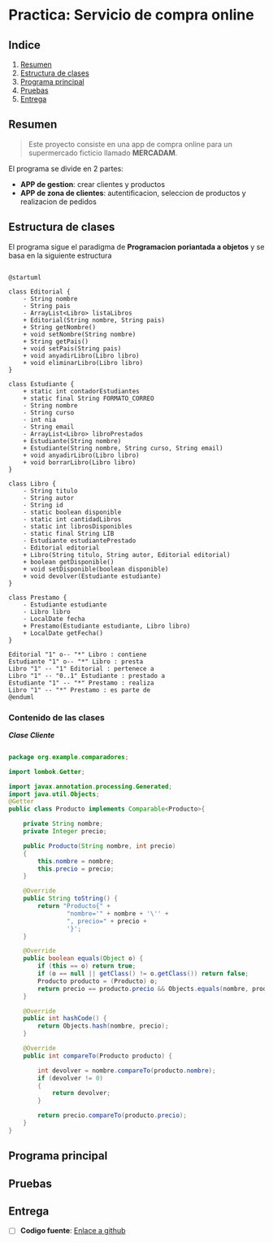 # Practica: Servicio de compra online

## Indice

1. [Resumen](#resumen)
2. [Estructura de clases](#estructura-de-clases)
3. [Programa principal](#programa-principal)
4. [Pruebas](#pruebas)
5. [Entrega](#entrega)

## Resumen
>Este proyecto consiste en una app de compra online para un supermercado ficticio llamado **MERCADAM**.

El programa se divide en 2 partes:
- **APP de gestion**: crear clientes y productos
- **APP de zona de clientes**: autentificacion, seleccion de productos y realizacion de pedidos 
## Estructura de clases

El programa sigue el paradigma de **Programacion poriantada a objetos** y se basa en la siguiente estructura
```` PlantUML

@startuml

class Editorial {
    - String nombre
    - String pais
    - ArrayList<Libro> listaLibros
    + Editorial(String nombre, String pais)
    + String getNombre()
    + void setNombre(String nombre)
    + String getPais()
    + void setPais(String pais)
    + void anyadirLibro(Libro libro)
    + void eliminarLibro(Libro libro)
}

class Estudiante {
    + static int contadorEstudiantes
    + static final String FORMATO_CORREO
    - String nombre
    - String curso
    - int nia
    - String email
    - ArrayList<Libro> libroPrestados
    + Estudiante(String nombre)
    + Estudiante(String nombre, String curso, String email)
    + void anyadirLibro(Libro libro)
    + void borrarLibro(Libro libro)
}

class Libro {
    - String titulo
    - String autor
    - String id
    - static boolean disponible
    - static int cantidadLibros
    - static int librosDisponibles
    - static final String LIB
    - Estudiante estudiantePrestado
    - Editorial editorial
    + Libro(String titulo, String autor, Editorial editorial)
    + boolean getDisponible()
    + void setDisponible(boolean disponible)
    + void devolver(Estudiante estudiante)
}

class Prestamo {
    - Estudiante estudiante
    - Libro libro
    - LocalDate fecha
    + Prestamo(Estudiante estudiante, Libro libro)
    + LocalDate getFecha()
}

Editorial "1" o-- "*" Libro : contiene
Estudiante "1" o-- "*" Libro : presta
Libro "1" -- "1" Editorial : pertenece a
Libro "1" -- "0..1" Estudiante : prestado a
Estudiante "1" -- "*" Prestamo : realiza
Libro "1" -- "*" Prestamo : es parte de
@enduml

````
### Contenido de las clases
***Clase Cliente***
````java

package org.example.comparadores;

import lombok.Getter;

import javax.annotation.processing.Generated;
import java.util.Objects;
@Getter
public class Producto implements Comparable<Producto>{

    private String nombre;
    private Integer precio;

    public Producto(String nombre, int precio)
    {
        this.nombre = nombre;
        this.precio = precio;
    }

    @Override
    public String toString() {
        return "Producto{" +
                "nombre='" + nombre + '\'' +
                ", precio=" + precio +
                '}';
    }

    @Override
    public boolean equals(Object o) {
        if (this == o) return true;
        if (o == null || getClass() != o.getClass()) return false;
        Producto producto = (Producto) o;
        return precio == producto.precio && Objects.equals(nombre, producto.nombre);
    }

    @Override
    public int hashCode() {
        return Objects.hash(nombre, precio);
    }

    @Override
    public int compareTo(Producto producto) {

        int devolver = nombre.compareTo(producto.nombre);
        if (devolver != 0)
        {
            return devolver;
        }

        return precio.compareTo(producto.precio);
    }
}
````
## Programa principal
## Pruebas
## Entrega
- [ ] **Codigo fuente**: [Enlace a github]()